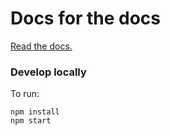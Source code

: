 # Docs for the docs

[Read the docs.](https://docs-docs.netlify.com/docs/docs/)

### Develop locally

To run:

```
npm install
npm start
```

